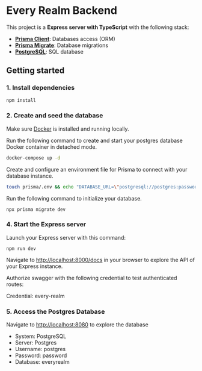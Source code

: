 # Every Realm Backend

This project is a **Express server with TypeScript** with the following stack:

- [**Prisma Client**](https://www.prisma.io/docs/concepts/components/prisma-client): Databases access (ORM)
- [**Prisma Migrate**](https://www.prisma.io/docs/concepts/components/prisma-migrate): Database migrations
- [**PostgreSQL**](https://www.postgresql.org): SQL database

## Getting started

### 1. Install dependencies

```sh
npm install
```

### 2. Create and seed the database

Make sure [Docker](https://www.docker.com) is installed and running locally.

Run the following command to create and start your postgres database Docker container in detached mode.

```sh
docker-compose up -d
```

Create and configure an environment file for Prisma to connect with your database instance.

```sh
touch prisma/.env && echo "DATABASE_URL=\"postgresql://postgres:password@localhost:5432/everyrealm\"" > prisma/.env
```

Run the following command to initialize your database.

```
npx prisma migrate dev
```

### 4. Start the Express server

Launch your Express server with this command:

```
npm run dev
```

Navigate to [http://localhost:8000/docs](http://localhost:8000/docs) in your browser to explore the API of your Express instance.

Authorize swagger with the following credential to test authenticated routes:

Credential: every-realm

### 5. Access the Postgres Database

Navigate to [http://localhost:8080](http://localhost:8080) to explore the database

- System: PostgreSQL
- Server: Postgres
- Username: postgres
- Password: password
- Database: everyrealm
